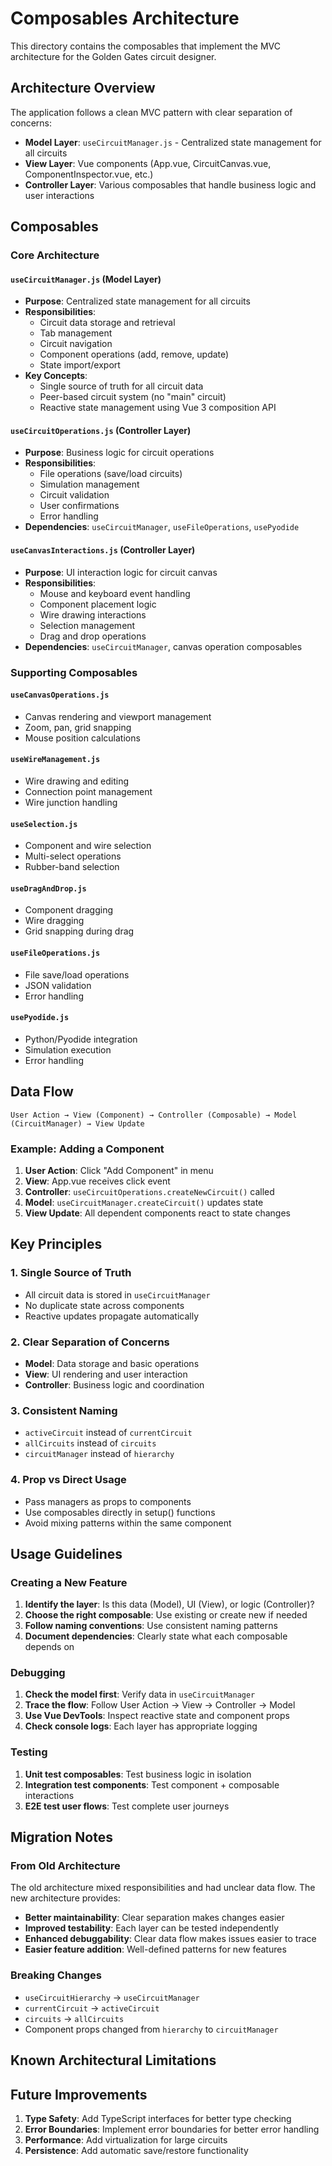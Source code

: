 # Composables Architecture

This directory contains the composables that implement the MVC architecture for the Golden Gates circuit designer.

## Architecture Overview

The application follows a clean MVC pattern with clear separation of concerns:

- **Model Layer**: `useCircuitManager.js` - Centralized state management for all circuits
- **View Layer**: Vue components (App.vue, CircuitCanvas.vue, ComponentInspector.vue, etc.)
- **Controller Layer**: Various composables that handle business logic and user interactions

## Composables

### Core Architecture

#### `useCircuitManager.js` (Model Layer)
- **Purpose**: Centralized state management for all circuits
- **Responsibilities**:
  - Circuit data storage and retrieval
  - Tab management
  - Circuit navigation
  - Component operations (add, remove, update)
  - State import/export
- **Key Concepts**:
  - Single source of truth for all circuit data
  - Peer-based circuit system (no "main" circuit)
  - Reactive state management using Vue 3 composition API

#### `useCircuitOperations.js` (Controller Layer)
- **Purpose**: Business logic for circuit operations
- **Responsibilities**:
  - File operations (save/load circuits)
  - Simulation management
  - Circuit validation
  - User confirmations
  - Error handling
- **Dependencies**: `useCircuitManager`, `useFileOperations`, `usePyodide`

#### `useCanvasInteractions.js` (Controller Layer)
- **Purpose**: UI interaction logic for circuit canvas
- **Responsibilities**:
  - Mouse and keyboard event handling
  - Component placement logic
  - Wire drawing interactions
  - Selection management
  - Drag and drop operations
- **Dependencies**: `useCircuitManager`, canvas operation composables

### Supporting Composables

#### `useCanvasOperations.js`
- Canvas rendering and viewport management
- Zoom, pan, grid snapping
- Mouse position calculations

#### `useWireManagement.js`
- Wire drawing and editing
- Connection point management
- Wire junction handling

#### `useSelection.js`
- Component and wire selection
- Multi-select operations
- Rubber-band selection

#### `useDragAndDrop.js`
- Component dragging
- Wire dragging
- Grid snapping during drag

#### `useFileOperations.js`
- File save/load operations
- JSON validation
- Error handling

#### `usePyodide.js`
- Python/Pyodide integration
- Simulation execution
- Error handling

## Data Flow

```
User Action → View (Component) → Controller (Composable) → Model (CircuitManager) → View Update
```

### Example: Adding a Component

1. **User Action**: Click "Add Component" in menu
2. **View**: App.vue receives click event
3. **Controller**: `useCircuitOperations.createNewCircuit()` called
4. **Model**: `useCircuitManager.createCircuit()` updates state
5. **View Update**: All dependent components react to state changes

## Key Principles

### 1. Single Source of Truth
- All circuit data is stored in `useCircuitManager`
- No duplicate state across components
- Reactive updates propagate automatically

### 2. Clear Separation of Concerns
- **Model**: Data storage and basic operations
- **View**: UI rendering and user interaction
- **Controller**: Business logic and coordination

### 3. Consistent Naming
- `activeCircuit` instead of `currentCircuit`
- `allCircuits` instead of `circuits`
- `circuitManager` instead of `hierarchy`

### 4. Prop vs Direct Usage
- Pass managers as props to components
- Use composables directly in setup() functions
- Avoid mixing patterns within the same component

## Usage Guidelines

### Creating a New Feature

1. **Identify the layer**: Is this data (Model), UI (View), or logic (Controller)?
2. **Choose the right composable**: Use existing or create new if needed
3. **Follow naming conventions**: Use consistent naming patterns
4. **Document dependencies**: Clearly state what each composable depends on

### Debugging

1. **Check the model first**: Verify data in `useCircuitManager`
2. **Trace the flow**: Follow User Action → View → Controller → Model
3. **Use Vue DevTools**: Inspect reactive state and component props
4. **Check console logs**: Each layer has appropriate logging

### Testing

1. **Unit test composables**: Test business logic in isolation
2. **Integration test components**: Test component + composable interactions
3. **E2E test user flows**: Test complete user journeys

## Migration Notes

### From Old Architecture

The old architecture mixed responsibilities and had unclear data flow. The new architecture provides:

- **Better maintainability**: Clear separation makes changes easier
- **Improved testability**: Each layer can be tested independently
- **Enhanced debuggability**: Clear data flow makes issues easier to trace
- **Easier feature addition**: Well-defined patterns for new features

### Breaking Changes

- `useCircuitHierarchy` → `useCircuitManager`
- `currentCircuit` → `activeCircuit`
- `circuits` → `allCircuits`
- Component props changed from `hierarchy` to `circuitManager`

## Known Architectural Limitations


## Future Improvements

1. **Type Safety**: Add TypeScript interfaces for better type checking
2. **Error Boundaries**: Implement error boundaries for better error handling
3. **Performance**: Add virtualization for large circuits
4. **Persistence**: Add automatic save/restore functionality